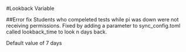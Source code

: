 #Lookback Variable

##Error fix
Students who compeleted tests while pi was down were not receiving permissions. Fixed by adding a parameter to sync_config.toml called lookback_time to look n days back. 

Default value of 7 days
